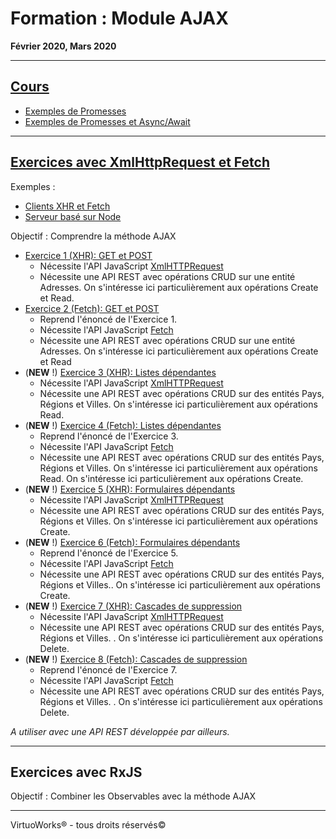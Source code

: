 # Formation : Module AJAX

__Février 2020, Mars 2020__

---

## [Cours](./cours)

* [Exemples de Promesses](./cours/20200227_cours_promesses.js)
* [Exemples de Promesses et Async/Await](./cours/20200228_cours_promesses.js)

---

## [Exercices avec XmlHttpRequest et Fetch](./exercices/natif/exercices)

Exemples :

* [Clients XHR et Fetch](./exercices/natif/exemples/clients)
* [Serveur basé sur Node](./exercices/natif/exemples/serveur)

Objectif : Comprendre la méthode AJAX

- [Exercice 1 (XHR): GET et POST](./exercices/natif/exercices/exercice-1.md)
  * Nécessite l'API JavaScript [XmlHTTPRequest](https://developer.mozilla.org/en-US/docs/Web/API/XMLHttpRequest)
  * Nécessite une API REST avec opérations CRUD sur une entité Adresses. On s'intéresse ici particulièrement aux opérations Create et Read.
- [Exercice 2 (Fetch): GET et POST](./exercices/natif/exercices/exercice-2.md)
    * Reprend l'énoncé de l'Exercice 1.
    * Nécessite l'API JavaScript [Fetch](https://developer.mozilla.org/en-US/docs/Web/API/Fetch_API)
    * Nécessite une API REST avec opérations CRUD sur une entité Adresses. On s'intéresse ici particulièrement aux opérations Create et Read
- (__NEW__ !) [Exercice 3 (XHR): Listes dépendantes](./exercices/natif/exercices/exercice-3.md)
    * Nécessite l'API JavaScript [XmlHTTPRequest](https://developer.mozilla.org/en-US/docs/Web/API/XMLHttpRequest)
    * Nécessite une API REST avec opérations CRUD sur des entités Pays, Régions et Villes. On s'intéresse ici particulièrement aux opérations Read.
- (__NEW__ !) [Exercice 4 (Fetch): Listes dépendantes](./exercices/natif/exercices/exercice-4.md)
    * Reprend l'énoncé de l'Exercice 3.
    * Nécessite l'API JavaScript [Fetch](https://developer.mozilla.org/en-US/docs/Web/API/Fetch_API)
    * Nécessite une API REST avec opérations CRUD sur des entités Pays, Régions et Villes. On s'intéresse ici particulièrement aux opérations Read. On s'intéresse ici particulièrement aux opérations Create.
- (__NEW__ !) [Exercice 5 (XHR): Formulaires dépendants](./exercices/natif/exercices/exercice-5.md)
    * Nécessite l'API JavaScript [XmlHTTPRequest](https://developer.mozilla.org/en-US/docs/Web/API/XMLHttpRequest)
    * Nécessite une API REST avec opérations CRUD sur des entités Pays, Régions et Villes. On s'intéresse ici particulièrement aux opérations Create.
- (__NEW__ !) [Exercice 6 (Fetch): Formulaires dépendants](./exercices/natif/exercices/exercice-6.md)
    * Reprend l'énoncé de l'Exercice 5.
    * Nécessite l'API JavaScript [Fetch](https://developer.mozilla.org/en-US/docs/Web/API/Fetch_API)
    * Nécessite une API REST avec opérations CRUD sur des entités Pays, Régions et Villes.. On s'intéresse ici particulièrement aux opérations Create.
- (__NEW__ !) [Exercice 7 (XHR): Cascades de suppression](./exercices/natif/exercices/exercice-7.md)
    * Nécessite l'API JavaScript [XmlHTTPRequest](https://developer.mozilla.org/en-US/docs/Web/API/XMLHttpRequest)
    * Nécessite une API REST avec opérations CRUD sur des entités Pays, Régions et Villes. . On s'intéresse ici particulièrement aux opérations Delete.
- (__NEW__ !) [Exercice 8 (Fetch): Cascades de suppression](./exercices/natif/exercices/exercice-8.md)
    * Reprend l'énoncé de l'Exercice 7.
    * Nécessite l'API JavaScript [Fetch](https://developer.mozilla.org/en-US/docs/Web/API/Fetch_API)
    * Nécessite une API REST avec opérations CRUD sur des entités Pays, Régions et Villes. . On s'intéresse ici particulièrement aux opérations Delete.

*A utiliser avec une API REST développée par ailleurs.*

---

## Exercices avec RxJS

Objectif : Combiner les Observables avec la méthode AJAX

---

VirtuoWorks® - tous droits réservés©